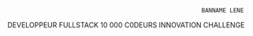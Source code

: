                                                            BANNAME LENE
DEVELOPPEUR FULLSTACK 10 000 C0DEURS
INNOVATION CHALLENGE
